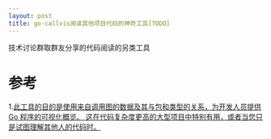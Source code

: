 ```yaml
---
layout: post
title: go-callvis阅读其他项目代码的神奇工具[TODO]
---
```


技术讨论群取群友分享的代码阅读的另类工具

# 参考
1.[此工具的目的是使用来自调用图的数据及其与包和类型的关系，为开发人员提供 Go 程序的可视化概览。
这在代码复杂度更高的大型项目中特别有用，或者当您只是试图理解其他人的代码时。](https://ofabry.github.io/go-callvis/)